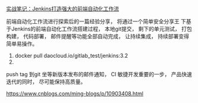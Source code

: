 [实战笔记：Jenkins打造强大的前端自动化工作流](https://juejin.im/post/5ad1980e6fb9a028c42ea1be)

前端自动化工作流进行探索后的一篇经验分享， 将通过一个简单安全分享王 下基于Jenkins的前端自动化工作流搭建过程， 
本地git提交， 剩下的单元测试， 打包构建， 代码部署， 邮件提醒等功能全部自动完成， 让持续集成， 持续部署变得简单易操作。

1. docker pull daocloud.io/gitlab_test/jenkins:3.2
2. 

push tag 到git   坐等新版本发布的邮件通知， 
CI 敏捷开发重要的一步， 产品快速迭代的同时， 尽可能保持高质量。

https://www.cnblogs.com/ming-blogs/p/10903408.html
